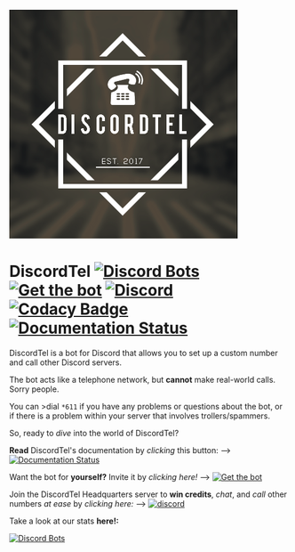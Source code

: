 ![DiscordTel Logo](./discordtel.png)
# DiscordTel [![Discord Bots](https://discordbots.org/api/widget/status/377609965554237453.png)](https://discordbots.org/bot/377609965554237453) [![Get the bot](https://img.shields.io/badge/Discord-Get_The_Bot-7289DA.svg)](https://discordapp.com/oauth2/authorize?client_id=377609965554237453&scope=bot) [![Discord](https://img.shields.io/badge/Discord-Support_Server-7289DA.svg)](https://discord.gg/RN7pxrB) [![Codacy Badge](https://api.codacy.com/project/badge/Grade/e43f2cd06bca428c8389c8f0378a85bc)](https://www.codacy.com/app/austinhuang0131/discordtel?utm_source=github.com&amp;utm_medium=referral&amp;utm_content=austinhuang0131/discordtel&amp;utm_campaign=Badge_Grade) [![Documentation Status](https://readthedocs.org/projects/discordtel/badge/?version=latest)](http://discordtel.readthedocs.io/en/latest/?badge=readthedocs)

DiscordTel is a bot for Discord that allows you to set up a custom number and call other Discord servers.

The bot acts like a telephone network, but **cannot** make real-world calls. Sorry people.

You can >dial `*611` if you have any problems or questions about the bot, or if there is a problem within your server that involves trollers/spammers.

So, ready to *dive* into the world of DiscordTel?

**Read** DiscordTel's documentation by *clicking* this button: --> [![Documentation Status](https://readthedocs.org/projects/discordtel/badge/?version=latest)](http://discordtel.readthedocs.io/en/latest/?badge=readthedocs)

Want the bot for **yourself?** Invite it by *clicking here!* --> [![Get the bot](https://img.shields.io/badge/Discord-Get_The_Bot-7289DA.svg)](https://discordapp.com/oauth2/authorize?client_id=377609965554237453&scope=bot)

Join the DiscordTel Headquarters server to **win credits**, *chat*, and *call* other numbers *at ease* by *clicking here:* --> [![discord](https://img.shields.io/badge/Discord-Support_Server-7289DA.svg)](https://discord.gg/RN7pxrB)

Take a look at our stats **here!:**

[![Discord Bots](https://discordbots.org/api/widget/377609965554237453.png)](https://discordbots.org/bot/377609965554237453)
